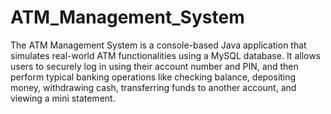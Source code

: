 # ATM_Management_System
The ATM Management System is a console-based Java application that simulates real-world ATM functionalities using a MySQL database. It allows users to securely log in using their account number and PIN, and then perform typical banking operations like checking balance, depositing money, withdrawing cash, transferring funds to another account, and viewing a mini statement.
